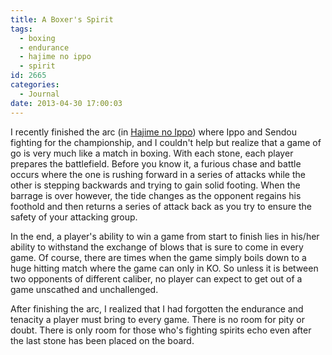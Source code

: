 ```yaml
---
title: A Boxer's Spirit
tags:
  - boxing
  - endurance
  - hajime no ippo
  - spirit
id: 2665
categories:
  - Journal
date: 2013-04-30 17:00:03
---
```


I recently finished the arc (in [Hajime no Ippo](http://en.wikipedia.org/wiki/Fighting_Spirit_(manga))) where Ippo and Sendou fighting for the championship, and I couldn't help but realize that a game of go is very much like a match in boxing. With each stone, each player prepares the battlefield. Before you know it, a furious chase and battle occurs where the one is rushing forward in a series of attacks while the other is stepping backwards and trying to gain solid footing. When the barrage is over however, the tide changes as the opponent regains his foothold and then returns a series of attack back as you try to ensure the safety of your attacking group.

In the end, a player's ability to win a game from start to finish lies in his/her ability to withstand the exchange of blows that is sure to come in every game. Of course, there are times when the game simply boils down to a huge hitting match where the game can only in KO. So unless it is between two opponents of different caliber, no player can expect to get out of a game unscathed and unchallenged.

After finishing the arc, I realized that I had forgotten the endurance and tenacity a player must bring to every game. There is no room for pity or doubt. There is only room for those who's fighting spirits echo even after the last stone has been placed on the board.